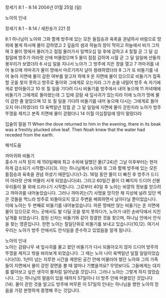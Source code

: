 창세기 8:1 - 8:14 
2004년 01월 25일 (일)

노아의 인내



창세기 8:1 - 8:14 / 새찬송가 221 장


8:1 하나님이 노아와 그와 함께 방주에 있는 모든 들짐승과 육축을 권념하사 바람으로 땅 위에 불게 하시매 물이 감하였고 2 깊음의 샘과 하늘의 창이 막히고 하늘에서 비가 그치매 3 물이 땅에서 물러가고 점점 물러가서 일백오십 일 후에 감하고 4 칠월 곧 그 달 십칠일에 방주가 아라랏 산에 머물렀으며 5 물이 점점 감하여 시월 곧 그 달 일일에 산들의 봉우리가 보였더라 6 사십 일을 지나서 노아가 그 방주에 지은 창을 열고 7 까마귀를 내어 놓으매 까마귀가 물이 땅에서 마르기까지 날아 왕래하였더라 8 그가 또 비둘기를 내어 놓아 지면에 물이 감한 여부를 알고자 하매 9 온 지면에 물이 있으므로 비둘기가 접족할 곳을 찾지 못하고 방주로 돌아와 그에게로 오는지라 그가 손을 내밀어 방주 속 자기에게로 받아들이고 10 또 칠 일을 기다려 다시 비둘기를 방주에서 내어 놓으매 11 저녁때에 비둘기가 그에게로 돌아왔는데 그 입에 감람 새 잎사귀가 있는지라 이에 노아가 땅에 물이 감한 줄 알았으며 12 또 칠 일을 기다려 비둘기를 내어 놓으매 다시는 그에게로 돌아오지 아니하였더라 13 육백일년 정월 곧 그 달 일일에 지면에 물이 걷힌지라 노아가 방주 뚜껑을 제치고 본즉 지면에 물이 걷혔더니 14 이월 이십칠일에 땅이 말랐더라 

입술의 말씀 
11 When the dove returned to him in the evening, there in its beak was a freshly plucked olive leaf. Then Noah knew that the water had receded from the earth.

해석도움





까마귀와 비둘기  
홍수가 시작 된지 제 150일째에 최고 수위에 달했던 물(7:24)은 그날 이후부터는 현저하게 감소되기 시작합니다(3). 이는 하나님께서 노아와 또 그와 함께 방주에 있는 모든 들짐승과 육축을 권념 하셨기 때문입니다(1-2). 16일 동안 물이 더 빠진 후 방주가 드디어 아라랏 산에 머물러 서게 되었습니다(4). 그리고 60일간 물이 더 빠지자 드디어 산봉우리들이 물 위에 드러나기 시작합니다. 그로부터 40일 후 노아는 바깥의 정보를 얻으려고 까마귀를 내어놓았습니다. 그러나 까마귀는(7) 사명을 망각한 채 지상에 널려 있던 썩은 것들을 먹느라 방주로 되돌아오지 않고 주변을 배회하면서 날아다닐 뿐이었습니다. 이에 노아는 두 번째로 비둘기를 내어놓았습니다. 마른 땅에만 앉는 비둘기는 온 지면에 물이 있으므로 어느 곳에서도 발 디딜 곳을 찾지 못하다가, 노아가 내민 손바닥에서 지친 날개를 쉬었습니다. 참된 신자는 비둘기와 같이 정결한 것을 찾으며, 하나님 안에서 안식을 찾는 영혼입니다. 한편 노아는 칠일단위로 비둘기를 보내고 있습니다(10,12). 여기서 우리는 노아가 방주 안에서도 안식일을 준수하고 있었음을 알게 됩니다.   

노아의 인내  
노아는 감람나무 새 잎사귀를 물고 왔던 비둘기가 다시 되돌아오지 않자 드디어 방주의 뚜껑을 제치고 밖을 바라보게 되었습니다. 그 때는 노아 나이 육백일년 일월 일일이었습니다(13). 1년이 넘는 지루한 시간을 제한된 공간 안에 머물러야 했던 노아와 그의 가족들이 지면에서 물이 걷힌 장면을 볼 때 얼마나 기뻤을까요? 무엇보다도 그들에게는 대지를 밟아보고 싶은 생각이 불처럼 일어났을 것입니다. 그러나 노아는 그렇게 하지 않았습니다. 그는 하나님의 말씀이 있을 때까지 57일이나 더 방주 안에 머물렀던 것입니다(14). 물이 걷힌 것을 알고도 방주에 머무른 이 57일의 인내는 하나님을 향한 노아의 믿음을 가장 분명하게 증명해 주는 것입니다.